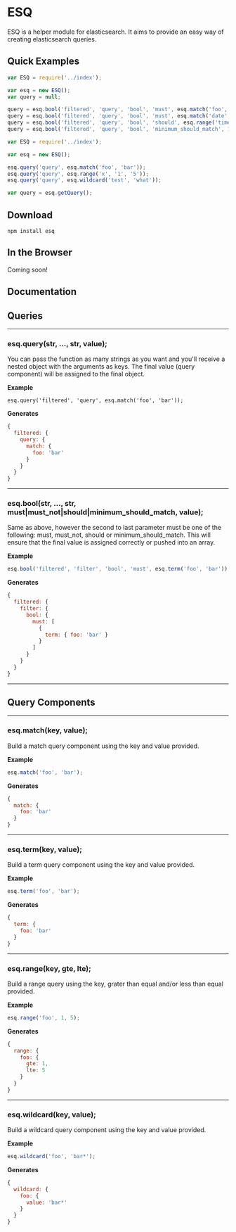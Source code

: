 # ESQ

ESQ is a helper module for elasticsearch. It aims to provide an easy way of creating elasticsearch queries.

## Quick Examples

```javascript
var ESQ = require('../index');

var esq = new ESQ();
var query = null;

query = esq.bool('filtered', 'query', 'bool', 'must', esq.match('foo', 'bar'));
query = esq.bool('filtered', 'query', 'bool', 'must', esq.match('date', '2014-02-01'));
query = esq.bool('filtered', 'query', 'bool', 'should', esq.range('time', '12:00', '13:00'));
query = esq.bool('filtered', 'query', 'bool', 'minimum_should_match', 1);
```

```javascript
var ESQ = require('../index');

var esq = new ESQ();

esq.query('query', esq.match('foo', 'bar'));
esq.query('query', esq.range('x', '1', '5'));
esq.query('query', esq.wildcard('test', 'what'));

var query = esq.getQuery();
```

## Download

```
npm install esq
```

## In the Browser

Coming soon!

## Documentation


## Queries

---
### esq.query(str, ..., str, value);
You can pass the function as many strings as you want and you'll receive a nested object with the arguments as keys. The final value (query component) will be assigned to the final object.

__Example__
```
esq.query('filtered', 'query', esq.match('foo', 'bar'));
```

__Generates__
```javascript
{
  filtered: {
    query: {
      match: {
        foo: 'bar'
      }
    }
  }
}
```

---
### esq.bool(str, ..., str, must|must_not|should|minimum_should_match, value);
Same as above, however the second to last parameter must be one of the following: must, must_not, should or minimum_should_match. This will ensure that the final value is assigned correctly or pushed into an array.

__Example__
```javascript
esq.bool('filtered', 'filter', 'bool', 'must', esq.term('foo', 'bar'));
```

__Generates__
```javascript
{
  filtered: {
    filter: {
      bool: {
        must: [
          {
            term: { foo: 'bar' }
          }
        ]
      }
    }
  }
}
```

---
## Query Components

---
### esq.match(key, value);
Build a match query component using the key and value provided.

__Example__
```javascript
esq.match('foo', 'bar');
```

__Generates__
```javascript
{
  match: {
    foo: 'bar'
  }
}
```

---
### esq.term(key, value);
Build a term query component using the key and value provided.

__Example__
```javascript
esq.term('foo', 'bar');
```

__Generates__
```javascript
{
  term: {
    foo: 'bar'
  }
}
```

---
### esq.range(key, gte, lte);
Build a range query using the key, grater than equal and/or less than equal provided.

__Example__
```javascript
esq.range('foo', 1, 5);
```

__Generates__
```javascript
{
  range: {
    foo: {
      gte: 1,
      lte: 5
    }
  }
}
```

---
### esq.wildcard(key, value);
Build a wildcard query component using the key and value provided.

__Example__
```javascript
esq.wildcard('foo', 'bar*');
```

__Generates__
```javascript
{
  wildcard: {
    foo: {
      value: 'bar*'
    }
  }
}
```
